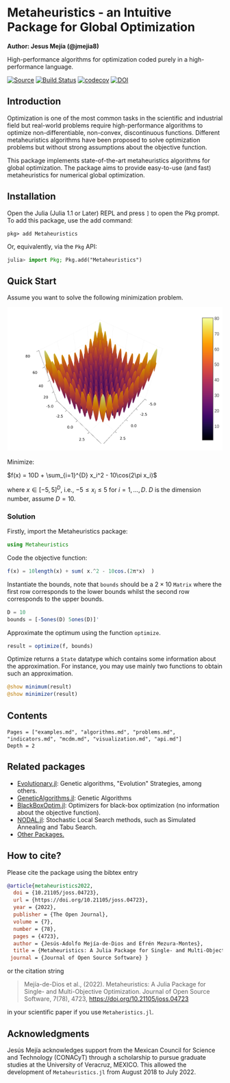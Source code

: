 # Metaheuristics - an Intuitive Package for Global Optimization

**Author: Jesus Mejía (@jmejia8)**

High-performance algorithms for optimization coded purely in a high-performance language.

[![Source](https://img.shields.io/badge/GitHub-source-green.svg)](https://github.com/jmejia8/Metaheuristics.jl)
[![Build Status](https://github.com/jmejia8/Metaheuristics.jl/workflows/CI/badge.svg)](https://github.com/jmejia8/Metaheuristics.jl/actions)
[![codecov](https://codecov.io/gh/jmejia8/Metaheuristics.jl/branch/master/graph/badge.svg?token=5B5KhU17or)](https://codecov.io/gh/jmejia8/Metaheuristics.jl)
[![DOI](https://joss.theoj.org/papers/10.21105/joss.04723/status.svg)](https://doi.org/10.21105/joss.04723)


## Introduction

Optimization is one of the most common tasks in the scientific and industrial field but
real-world problems require high-performance algorithms to optimize non-differentiable,
non-convex, discontinuous functions. Different metaheuristics algorithms have been
proposed to solve optimization problems but without strong assumptions about the objective
function.

This package implements state-of-the-art metaheuristics algorithms for global optimization.
The package aims to provide easy-to-use (and fast) metaheuristics for numerical
global optimization.

## Installation

Open the Julia (Julia 1.1 or Later) REPL and press `]` to open the Pkg prompt. To add this package, use the add command:

```
pkg> add Metaheuristics
```

Or, equivalently, via the `Pkg` API:

```julia
julia> import Pkg; Pkg.add("Metaheuristics")
```

## Quick Start

Assume you want to solve the following minimization problem.

![Rastrigin Surface](figs/rastrigin.png)

Minimize:

$f(x) = 10D + \sum_{i=1}^{D}  x_i^2 - 10\cos(2\pi x_i)$

where $x\in[-5, 5]^{D}$, i.e., $-5 \leq x_i \leq 5$ for $i=1,\ldots,D$. $D$ is the
dimension number, assume $D=10$.

### Solution

Firstly, import the Metaheuristics package:

```julia
using Metaheuristics
```

Code the objective function:
```julia
f(x) = 10length(x) + sum( x.^2 - 10cos.(2π*x)  )
```

Instantiate the bounds, note that `bounds` should be a $2\times 10$ `Matrix` where
the first row corresponds to the lower bounds whilst the second row corresponds to the
upper bounds.

```julia
D = 10
bounds = [-5ones(D) 5ones(D)]'
```

Approximate the optimum using the function `optimize`.

```julia
result = optimize(f, bounds)
```

Optimize returns a `State` datatype which contains some information about the approximation.
For instance, you may use mainly two functions to obtain such an approximation.

```julia
@show minimum(result)
@show minimizer(result)
```


## Contents

```@contents
Pages = ["examples.md", "algorithms.md", "problems.md", "indicators.md", "mcdm.md", "visualization.md", "api.md"]
Depth = 2
```

## Related packages

- [Evolutionary.jl](https://github.com/wildart/Evolutionary.jl): Genetic algorithms, "Evolution" Strategies, among others.
- [GeneticAlgorithms.jl](https://github.com/WestleyArgentum/GeneticAlgorithms.jl): Genetic Algorithms
- [BlackBoxOptim.jl](https://github.com/robertfeldt/BlackBoxOptim.jl): Optimizers for black-box optimization (no information about the objective function).
- [NODAL.jl](https://github.com/phrb/NODAL.jl): Stochastic Local Search methods, such as Simulated Annealing and Tabu Search.
- [Other Packages.](https://www.juliaopt.org/packages/)


## How to cite?

Please cite the package using the bibtex entry 

```bibtex
@article{metaheuristics2022, 
  doi = {10.21105/joss.04723}, 
  url = {https://doi.org/10.21105/joss.04723}, 
  year = {2022}, 
  publisher = {The Open Journal}, 
  volume = {7}, 
  number = {78}, 
  pages = {4723}, 
  author = {Jesús-Adolfo Mejía-de-Dios and Efrén Mezura-Montes}, 
  title = {Metaheuristics: A Julia Package for Single- and Multi-Objective Optimization}, 
 journal = {Journal of Open Source Software} }
```

or the citation string 

> Mejía-de-Dios et al., (2022). Metaheuristics: A Julia Package for Single- and Multi-Objective Optimization. Journal of Open Source Software, 7(78), 4723, https://doi.org/10.21105/joss.04723

in your scientific paper if you use `Metaheristics.jl`. 


## Acknowledgments

Jesús Mejía acknowledges support from the Mexican Council for Science and Technology (CONACyT) through a scholarship to pursue graduate studies at the University of Veracruz, MEXICO.
This allowed the development of `Metaheuristics.jl` from August 2018 to July 2022.

